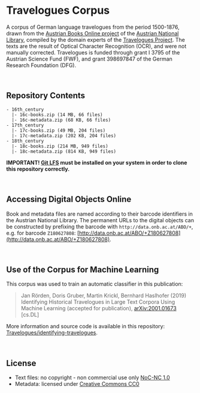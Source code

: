 # Travelogues Corpus

A corpus of German language travelogues from the period 1500-1876, drawn from the 
[Austrian Books Online project](https://www.onb.ac.at/digitale-bibliothek-kataloge/austrian-books-online-abo)
of the [Austrian National Library](https://www.onb.ac.at/), compiled by the domain experts
of the [Travelogues Project](https://travelogues-project.info). The texts are the result of
Optical Character Recognition (OCR), and were not manually corrected. Travelogues is funded through 
grant I 3795 of the Austrian Science Fund (FWF), and grant 398697847 of the German Research Foundation
(DFG).

<br/>

## Repository Contents

``` 
- 16th_century
  |- 16c-books.zip (14 MB, 66 files)
  |- 16c-metadata.zip (68 KB, 66 files)
- 17th_century
  |- 17c-books.zip (49 MB, 204 files)
  |- 17c-metadata.zip (202 KB, 204 files)
- 18th_century
  |- 18c-books.zip (214 MB, 949 files)
  |- 18c-metadata.zip (814 KB, 949 files)
```

__IMPORTANT! [Git LFS](https://git-lfs.github.com/) must be installed on your system in order to clone this repository correctly.__

<br/>

## Accessing Digital Objects Online

Book and metadata files are named according to their barcode identifiers in the Austrian
National Library. The permanent URLs to the digital objects can be constructed by prefixing 
the barcode with `http://data.onb.ac.at/ABO/+`, e.g. for barcode `Z180627808`:
[http://data.onb.ac.at/ABO/+Z180627808](http://data.onb.ac.at/ABO/+Z180627808).

<br/>

## Use of the Corpus for Machine Learning

This corpus was used to train an automatic classifier in this publication:

> Jan Rörden, Doris Gruber, Martin Krickl, Bernhard Haslhofer (2019) 
> Identifying Historical Travelogues in Large Text Corpora Using Machine 
> Learning (accepted for publication), [arXiv:2001.01673](https://arxiv.org/abs/2001.01673) [cs.DL] 

More information and source code is available in this repository: [Travelogues/identifying-travelogues](https://github.com/Travelogues/identifying-travelogues).

<br/>

## License

- Text files: no copyright - non commercial use only [NoC-NC 1.0](https://rightsstatements.org/page/NoC-NC/1.0/)
- Metadata: licensed under [Creative Commons CC0](https://creativecommons.org/share-your-work/public-domain/cc0/)





